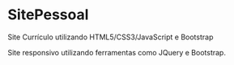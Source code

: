 # SitePessoal
Site Currículo utilizando HTML5/CSS3/JavaScript e Bootstrap

Site responsivo utilizando ferramentas como JQuery e Bootstrap.
